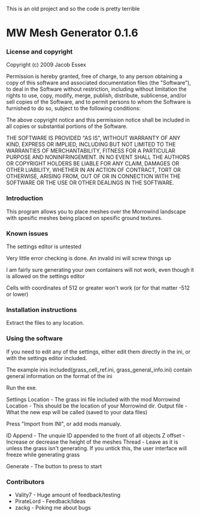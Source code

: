 This is an old project and so the code is pretty terrible

MW Mesh Generator 0.1.6
====================================================================

### License and copyright

Copyright (c) 2009 Jacob Essex

Permission is hereby granted, free of charge, to any person
obtaining a copy of this software and associated documentation
files (the "Software"), to deal in the Software without
restriction, including without limitation the rights to use,
copy, modify, merge, publish, distribute, sublicense, and/or sell
copies of the Software, and to permit persons to whom the
Software is furnished to do so, subject to the following
conditions:

The above copyright notice and this permission notice shall be
included in all copies or substantial portions of the Software.

THE SOFTWARE IS PROVIDED "AS IS", WITHOUT WARRANTY OF ANY KIND,
EXPRESS OR IMPLIED, INCLUDING BUT NOT LIMITED TO THE WARRANTIES
OF MERCHANTABILITY, FITNESS FOR A PARTICULAR PURPOSE AND
NONINFRINGEMENT. IN NO EVENT SHALL THE AUTHORS OR COPYRIGHT
HOLDERS BE LIABLE FOR ANY CLAIM, DAMAGES OR OTHER LIABILITY,
WHETHER IN AN ACTION OF CONTRACT, TORT OR OTHERWISE, ARISING
FROM, OUT OF OR IN CONNECTION WITH THE SOFTWARE OR THE USE OR
OTHER DEALINGS IN THE SOFTWARE.


### Introduction

This program allows you to place meshes over the Morrowind landscape
with spesific meshes being placed on spesific ground textures.


### Known issues

The settings editor is untested

Very little error checking is done. An invalid ini will screw things up

I am fairly sure generating your own containers will not work, even
though it is allowed on the settings editor

Cells with coordinates of 512 or greater won't work (or for that matter
-512 or lower)

### Installation instructions

Extract the files to any location.

### Using the software

If you need to edit any of the settings, either edit
them directly in the ini, or with the settings editor included.

The example inis included(grass\_cell\_ref.ini, grass\_general\_info.ini) contain
general information on the format of the ini

Run the exe.

Settings Location - The grass ini file included with the mod
Morrowind Location - This should be the location of your Morrowind dir.
Output file - What the new esp will be called (saved to your data files)


Press "Import from INI", or add mods manualy.

ID Append - The unquie ID appended to the front of all objects
Z offset - Increase or decrease the height of the meshes
Thread - Leave as it is unless the grass isn't generating.
			If you untick this, the user interface will freeze 
			while generating grass



Generate - The button to press to start

### Contributors 

* Vality7 - Huge amount of feedback/testing
* PirateLord - Feedback/Ideas
* zackg - Poking me about bugs

